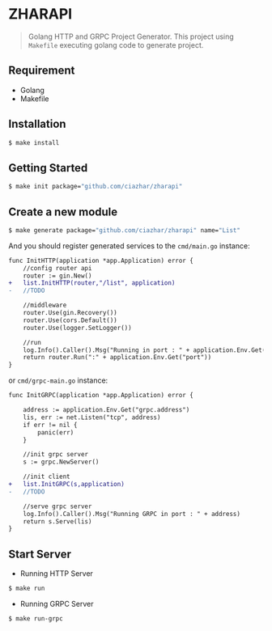 # ZHARAPI

> Golang HTTP and GRPC Project Generator. This project using `Makefile` executing golang code to generate project.  

## Requirement
- Golang
- Makefile

## Installation
```bash
$ make install
```

## Getting Started
```bash
$ make init package="github.com/ciazhar/zharapi"
```

## Create a new module 
```bash
$ make generate package="github.com/ciazhar/zharapi" name="List"
```
And you should register generated services to the `cmd/main.go` instance:
```diff
func InitHTTP(application *app.Application) error {
	//config router api
	router := gin.New()
+	list.InitHTTP(router,"/list", application)
-   //TODO

	//middleware
	router.Use(gin.Recovery())
	router.Use(cors.Default())
	router.Use(logger.SetLogger())

	//run
	log.Info().Caller().Msg("Running in port : " + application.Env.Get("port"))
	return router.Run(":" + application.Env.Get("port"))
}
```

or `cmd/grpc-main.go` instance:
```diff
func InitGRPC(application *app.Application) error {

	address := application.Env.Get("grpc.address")
	lis, err := net.Listen("tcp", address)
	if err != nil {
		panic(err)
	}

	//init grpc server
	s := grpc.NewServer()

	//init client
+   list.InitGRPC(s,application)
-	//TODO

	//serve grpc server
	log.Info().Caller().Msg("Running GRPC in port : " + address)
	return s.Serve(lis)
}
```

## Start Server
- Running HTTP Server 
```bash
$ make run
```
- Running GRPC Server
```bash
$ make run-grpc
```